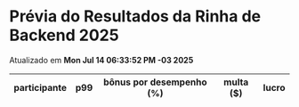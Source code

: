 # Prévia do Resultados da Rinha de Backend 2025
Atualizado em **Mon Jul 14 06:33:52 PM -03 2025**


| participante | p99 | bônus por desempenho (%) | multa ($) | lucro |
| -- | -- | -- | -- | -- |
